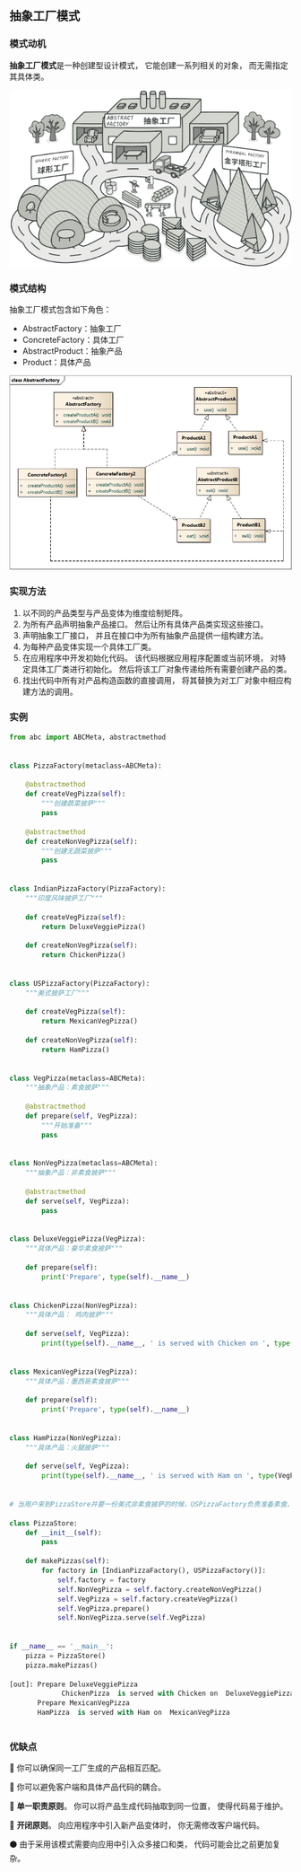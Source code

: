 ## 抽象工厂模式

### 模式动机

**抽象工厂模式**是一种创建型设计模式， 它能创建一系列相关的对象， 而无需指定其具体类。

![abstract-factory01](../_media/images/design_patterns/abstract-factory01.png)

### 模式结构

抽象工厂模式包含如下角色：

- AbstractFactory：抽象工厂
- ConcreteFactory：具体工厂
- AbstractProduct：抽象产品
- Product：具体产品

![abatract-factory02](../_media/images/design_patterns/abatract-factory02.jpg)

### 实现方法

1. 以不同的产品类型与产品变体为维度绘制矩阵。
2. 为所有产品声明抽象产品接口。 然后让所有具体产品类实现这些接口。
3. 声明抽象工厂接口， 并且在接口中为所有抽象产品提供一组构建方法。
4. 为每种产品变体实现一个具体工厂类。
5. 在应用程序中开发初始化代码。 该代码根据应用程序配置或当前环境， 对特定具体工厂类进行初始化。 然后将该工厂对象传递给所有需要创建产品的类。
6. 找出代码中所有对产品构造函数的直接调用， 将其替换为对工厂对象中相应构建方法的调用。

### 实例

```python
from abc import ABCMeta, abstractmethod


class PizzaFactory(metaclass=ABCMeta):

    @abstractmethod
    def createVegPizza(self):
        """创建蔬菜披萨"""
        pass

    @abstractmethod
    def createNonVegPizza(self):
        """创建无蔬菜披萨"""
        pass


class IndianPizzaFactory(PizzaFactory):
    """印度风味披萨工厂"""

    def createVegPizza(self):
        return DeluxeVeggiePizza()

    def createNonVegPizza(self):
        return ChickenPizza()


class USPizzaFactory(PizzaFactory):
    """美式披萨工厂"""

    def createVegPizza(self):
        return MexicanVegPizza()

    def createNonVegPizza(self):
        return HamPizza()


class VegPizza(metaclass=ABCMeta):
    """抽象产品：素食披萨"""

    @abstractmethod
    def prepare(self, VegPizza):
        """开始准备"""
        pass


class NonVegPizza(metaclass=ABCMeta):
    """抽象产品：非素食披萨"""

    @abstractmethod
    def serve(self, VegPizza):
        pass


class DeluxeVeggiePizza(VegPizza):
    """具体产品：豪华素食披萨"""

    def prepare(self):
        print('Prepare', type(self).__name__)


class ChickenPizza(NonVegPizza):
    """具体产品： 鸡肉披萨"""

    def serve(self, VegPizza):
        print(type(self).__name__, ' is served with Chicken on ', type(VegPizza).__name__)


class MexicanVegPizza(VegPizza):
    """具体产品：墨西哥素食披萨"""

    def prepare(self):
        print('Prepare', type(self).__name__)


class HamPizza(NonVegPizza):
    """具体产品：火腿披萨"""

    def serve(self, VegPizza):
        print(type(self).__name__, ' is served with Ham on ', type(VegPizza).__name__)


# 当用户来到PizzaStore并要一份美式非素食披萨的时候，USPizzaFactory负责准备素食，然后在上面加上火腿，马上就变成非素食披萨了。

class PizzaStore:
    def __init__(self):
        pass

    def makePizzas(self):
        for factory in [IndianPizzaFactory(), USPizzaFactory()]:
            self.factory = factory
            self.NonVegPizza = self.factory.createNonVegPizza()
            self.VegPizza = self.factory.createVegPizza()
            self.VegPizza.prepare()
            self.NonVegPizza.serve(self.VegPizza)


if __name__ == '__main__':
    pizza = PizzaStore()
    pizza.makePizzas()
    
[out]: Prepare DeluxeVeggiePizza
			 ChickenPizza  is served with Chicken on  DeluxeVeggiePizza
       Prepare MexicanVegPizza
       HamPizza  is served with Ham on  MexicanVegPizza
 

```

### 优缺点

:red_circle:  你可以确保同一工厂生成的产品相互匹配。

:red_circle:  你可以避免客户端和具体产品代码的耦合。

:red_circle:  **单一职责原则**。 你可以将产品生成代码抽取到同一位置， 使得代码易于维护。

:red_circle:  **开闭原则**。 向应用程序中引入新产品变体时， 你无需修改客户端代码。

:black_circle:  由于采用该模式需要向应用中引入众多接口和类， 代码可能会比之前更加复杂。


